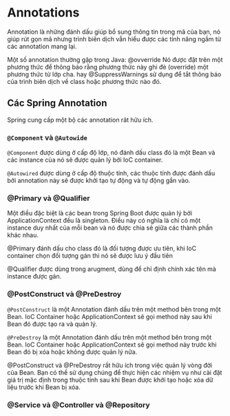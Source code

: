 # Annotations
Annotation là những đánh dấu giúp bổ sung thông tin trong mã của bạn, nó giúp rút gọn mã nhưng trình biên dịch vẫn hiểu được các tính năng ngầm từ các annotation mang lại. 

Một số annotation thường gặp trong Java: @ovverride Nó được đặt trên một phương thức để thông báo rằng phương thức này ghi đè (override) một phương thức từ lớp cha. hay @SuppressWarnings sử dụng để tắt thông báo của trình biên dịch về class hoặc phương thức nào đó.

## Các Spring Annotation
Spring cung cấp một bộ các annotation rât hữu ích.
### `@Component` và `@Autowide`

`@Component` được dùng ở cấp độ lớp, nó đánh dấu class đó là một Bean và các instance của nó sẽ được quản lý bởi IoC container.

`@Autowired` được dùng ở cấp độ thuộc tính, các thuộc tính được đánh dấu bởi annotation này sẽ được khởi tạo tự động và tự động gắn vào.

### @Primary và @Qualifier
Một điều đặc biệt là các bean trong Spring Boot được quản lý bởi ApplicationContext đều là singleton. Điều này có nghĩa là chỉ có một instance duy nhất của mỗi bean và nó được chia sẻ giữa các thành phần khác nhau.

@Primary đánh dấu cho class đó là đối tượng được ưu tiên, khi IoC container chọn đối tượng gán thì nó sẽ được lưu ý đầu tiên


@Qualifier được dùng trong arugment, dùng để chỉ định chính xác tên mà instance được gán.

### @PostConstruct và @PreDestroy
`@PostConstruct` là một Annotation đánh dấu trên một method bên trong một Bean. IoC Container hoặc ApplicationContext sẽ gọi method này sau khi Bean đó được tạo ra và quản lý.

`@PreDestroy` là một Annotation đánh dấu trên một method bên trong một Bean. IoC Container hoặc ApplicationContext sẽ gọi method này trước khi Bean đó bị xóa hoặc không được quản lý nữa.

@PostConstruct và @PreDestroy rất hữu ích trong việc quản lý vòng đời của Bean. Bạn có thể sử dụng chúng để thực hiện các nhiệm vụ như cài đặt giá trị mặc định trong thuộc tính sau khi Bean được khởi tạo hoặc xóa dữ liệu trước khi Bean bị xóa.

### @Service và @Controller và @Repository


